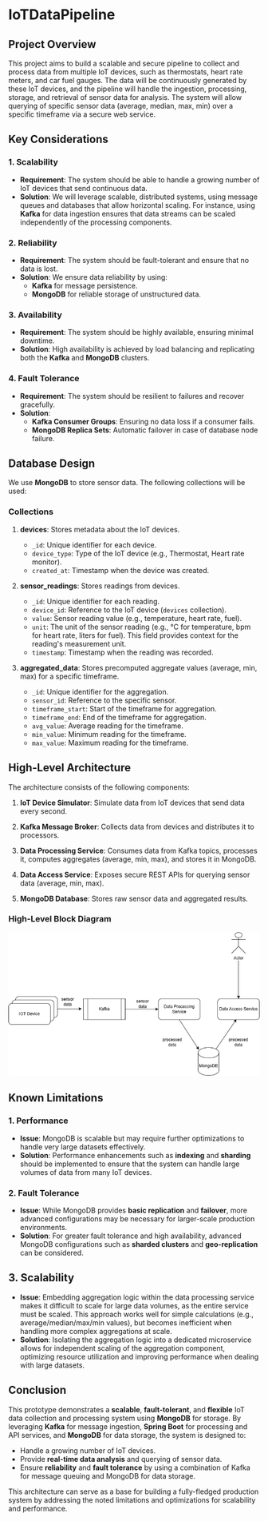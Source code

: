 # IoTDataPipeline

## Project Overview

This project aims to build a scalable and secure pipeline to collect and process data from multiple IoT devices, such as thermostats, heart rate meters, and car fuel gauges. The data will be continuously generated by these IoT devices, and the pipeline will handle the ingestion, processing, storage, and retrieval of sensor data for analysis. The system will allow querying of specific sensor data (average, median, max, min) over a specific timeframe via a secure web service.

## Key Considerations

### 1. **Scalability**
- **Requirement**: The system should be able to handle a growing number of IoT devices that send continuous data.
- **Solution**: We will leverage scalable, distributed systems, using message queues and databases that allow horizontal scaling. For instance, using **Kafka** for data ingestion ensures that data streams can be scaled independently of the processing components.

### 2. **Reliability**
- **Requirement**: The system should be fault-tolerant and ensure that no data is lost.
- **Solution**: We ensure data reliability by using:
    - **Kafka** for message persistence.
    - **MongoDB** for reliable storage of unstructured data.

### 3. **Availability**
- **Requirement**: The system should be highly available, ensuring minimal downtime.
- **Solution**: High availability is achieved by load balancing and replicating both the **Kafka** and **MongoDB** clusters.

### 4. **Fault Tolerance**
- **Requirement**: The system should be resilient to failures and recover gracefully.
- **Solution**:
    - **Kafka Consumer Groups**: Ensuring no data loss if a consumer fails.
    - **MongoDB Replica Sets**: Automatic failover in case of database node failure.

## Database Design

We use **MongoDB** to store sensor data. The following collections will be used:

### Collections

1. **devices**: Stores metadata about the IoT devices.
    - `_id`: Unique identifier for each device.
    - `device_type`: Type of the IoT device (e.g., Thermostat, Heart rate monitor).
    - `created_at`: Timestamp when the device was created.

2. **sensor_readings**: Stores readings from devices.
    - `_id`: Unique identifier for each reading.
    - `device_id`: Reference to the IoT device (`devices` collection).
    - `value`: Sensor reading value (e.g., temperature, heart rate, fuel).
    - `unit`: The unit of the sensor reading (e.g., °C for temperature, bpm for heart rate, liters for fuel). This field provides context for the reading's measurement unit.
    - `timestamp`: Timestamp when the reading was recorded.

3. **aggregated_data**: Stores precomputed aggregate values (average, min, max) for a specific timeframe.
    - `_id`: Unique identifier for the aggregation.
    - `sensor_id`: Reference to the specific sensor.
    - `timeframe_start`: Start of the timeframe for aggregation.
    - `timeframe_end`: End of the timeframe for aggregation.
    - `avg_value`: Average reading for the timeframe.
    - `min_value`: Minimum reading for the timeframe.
    - `max_value`: Maximum reading for the timeframe.

## High-Level Architecture

The architecture consists of the following components:

1. **IoT Device Simulator**: Simulate data from IoT devices that send data every second.

2. **Kafka Message Broker**: Collects data from devices and distributes it to processors.

3. **Data Processing Service**: Consumes data from Kafka topics, processes it, computes aggregates (average, min, max), and stores it in MongoDB.

4. **Data Access Service**: Exposes secure REST APIs for querying sensor data (average, min, max).

5. **MongoDB Database**: Stores raw sensor data and aggregated results.

### High-Level Block Diagram
![IOTDataPipeline_Architecture](IOTDataPipeline_Architecture.png)

## Known Limitations

### 1. **Performance**
- **Issue**: MongoDB is scalable but may require further optimizations to handle very large datasets effectively.
- **Solution**: Performance enhancements such as **indexing** and **sharding** should be implemented to ensure that the system can handle large volumes of data from many IoT devices.

### 2. **Fault Tolerance**
- **Issue**: While MongoDB provides **basic replication** and **failover**, more advanced configurations may be necessary for larger-scale production environments.
- **Solution**: For greater fault tolerance and high availability, advanced MongoDB configurations such as **sharded clusters** and **geo-replication** can be considered.

## 3. **Scalability**

- **Issue**: Embedding aggregation logic within the data processing service makes it difficult to scale for large data volumes, as the entire service must be scaled. This approach works well for simple calculations (e.g., average/median/max/min values), but becomes inefficient when handling more complex aggregations at scale.
- **Solution**: Isolating the aggregation logic into a dedicated microservice allows for independent scaling of the aggregation component, optimizing resource utilization and improving performance when dealing with large datasets.


## Conclusion

This prototype demonstrates a **scalable**, **fault-tolerant**, and **flexible** IoT data collection and processing system using **MongoDB** for storage. By leveraging **Kafka** for message ingestion, **Spring Boot** for processing and API services, and **MongoDB** for data storage, the system is designed to:
- Handle a growing number of IoT devices.
- Provide **real-time data analysis** and querying of sensor data.
- Ensure **reliability** and **fault tolerance** by using a combination of Kafka for message queuing and MongoDB for data storage.

This architecture can serve as a base for building a fully-fledged production system by addressing the noted limitations and optimizations for scalability and performance.
